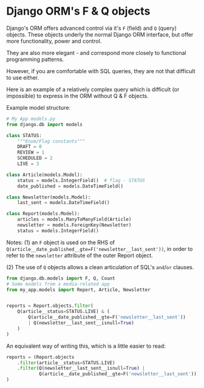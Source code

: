 # Django ORM's F & Q objects

Django's ORM offers advanced control via it's `F` (field) and `Q` (query) objects. These objects underly the normal Django ORM interface, but offer more functionality, power and control.

They are also more elegant - and correspond more closely to functional programming patterns.

However, if you are comfortable with SQL queries, they are not that difficult to use either.

Here is an example of a relatively complex query which is difficult (or impossible) to express in the ORM without Q & F objects.



Example model structure:



```python
# My App models.py
from django.db import models

class STATUS:
    """Enum/Flag constants"""
    DRAFT = 0
    REVIEW = 1
    SCHEDULED = 2
    LIVE = 3

class Article(models.Model):
    status = models.IntegerField()  # flag - STATUS
    date_published = models.DateTimeField()

class Newsletter(models.Model):
    last_sent = models.DateTimeField()

class Report(models.Model):
    articles = models.ManyToManyField(Article)
    newsletter = models.ForeignKey(Newsletter)
    status = models.IntegerField()
```

Notes:
(1) an `F` object is used on the RHS of `Q(article__date_published__gte=F('newsletter__last_sent'))`, in order to refer to the `newsletter` attribute of the outer Report object.

(2) The use of `Q` objects allows a clean articulation of SQL's `and`/`or` clauses.


```python
from django.db.models import F, Q, Count
# Some models from a media-related app
from my_app.models import Report, Article, Newsletter


reports = Report.objects.filter(
    Q(article__status=STATUS.LIVE) & (
        Q(article__date_published__gte=F('newsletter__last_sent'))
        | Q(newsletter__last_sent__isnull=True)
    )
)
```

An equivalent way of writing this, which is a little easier to read:

```python
reports = (Report.objects
    .filter(article__status=STATUS.LIVE)
    .filter(Q(newsletter__last_sent__isnull=True) |
            Q(article__date_published__gte=F('newsletter__last_sent')))
)
```

